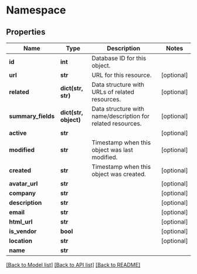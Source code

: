 # Namespace

## Properties
Name | Type | Description | Notes
------------ | ------------- | ------------- | -------------
**id** | **int** | Database ID for this object. | 
**url** | **str** | URL for this resource. | [optional] 
**related** | **dict(str, str)** | Data structure with URLs of related resources. | [optional] 
**summary_fields** | **dict(str, object)** | Data structure with name/description for related resources. | [optional] 
**active** | **str** |  | [optional] 
**modified** | **str** | Timestamp when this object was last modified. | [optional] 
**created** | **str** | Timestamp when this object was created. | [optional] 
**avatar_url** | **str** |  | [optional] 
**company** | **str** |  | [optional] 
**description** | **str** |  | [optional] 
**email** | **str** |  | [optional] 
**html_url** | **str** |  | [optional] 
**is_vendor** | **bool** |  | [optional] 
**location** | **str** |  | [optional] 
**name** | **str** |  | 

[[Back to Model list]](../README.md#documentation-for-models) [[Back to API list]](../README.md#documentation-for-api-endpoints) [[Back to README]](../README.md)


